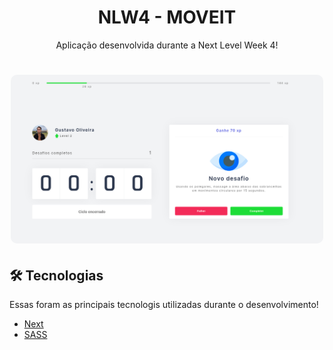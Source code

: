 <h1 align="center">
    NLW4 - MOVEIT
</h1>
<p align="center"> Aplicação desenvolvida durante a Next Level Week 4! </p>


<h1 align="center">
  <img width="500" style="border-radius: 10px" height="auto" alt="level.up" title="Level Up" src="public/print.png" />
</h1>

<h2 id="technologies"> 🛠 Tecnologias </h2>

Essas foram as principais tecnologis utilizadas durante o desenvolvimento!

- [Next](https://nextjs.org)
- [SASS](https://sass-lang.com/)

